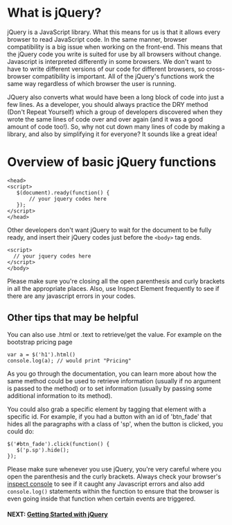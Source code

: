 # What is jQuery?
jQuery is a JavaScript library. What this means for us is that it allows every browser to read JavaScript code. In the same manner, browser compatibility is a big issue when working on the front-end. This means that the jQuery code you write is suited for use by all browsers without change. Javascript is interpreted differently in some browsers. We don't want to have to write different versions of our code for different browsers, so cross-browser compatibility is important. All of the jQuery's functions work the same way regardless of which browser the user is running.

JQuery also converts what would have been a long block of code into just a few lines. As a developer, you should always practice the DRY method (Don't Repeat Yourself) which a group of developers discovered when they wrote the same lines of code over and over again (and it was a good amount of code too!). So, why not cut down many lines of code by making a library, and also by simplifying it for everyone? It sounds like a great idea!

# Overview of basic jQuery functions
```
<head>
<script>
   $(document).ready(function() {
       // your jquery codes here
   });
</script>
</head>
```
Other developers don't want jQuery to wait for the document to be fully ready, and insert their jQuery codes just before the ```<body>``` tag ends.
```
<script>
  // your jquery codes here
</script>
</body>
```
Please make sure you're closing all the open parenthesis and curly brackets in all the appropriate places. Also, use Inspect Element frequently to see if there are any javascript errors in your codes.

## Other tips that may be helpful

You can also use .html or .text to retrieve/get the value.  For example on the bootstrap pricing page

```
var a = $('h1').html()
console.log(a); // would print "Pricing"
```

As you go through the documentation, you can learn more about how the same method could be used to retrieve information (usually if no argument is passed to the method) or to set information (usually by passing some additional information to its method).

You could also grab a specific element by tagging that element with a specific id.  For example, if you had a button with an id of 'btn_fade' that hides all the paragraphs with a class of 'sp', when the button is clicked, you could do:

```
$('#btn_fade').click(function() {
   $('p.sp').hide();
});
```

Please make sure whenever you use jQuery, you're very careful where you open the parenthesis and the curly brackets. Always check your browser's [inspect console](https://docs.microsoft.com/en-us/microsoft-edge/devtools-guide/console) to see if it caught any Javascript errors and also add `console.log()` statements within the function to ensure that the browser is even going inside that function when certain events are triggered.

#### NEXT: [Getting Started with jQuery](./getting_started_jquery.md)
